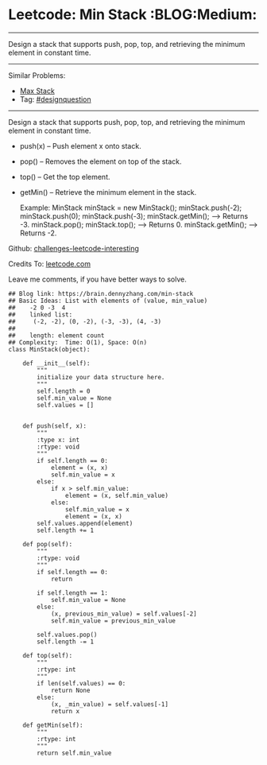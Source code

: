 # Leetcode: Min Stack     :BLOG:Medium:


---

Design a stack that supports push, pop, top, and retrieving the minimum element in constant time.  

---

Similar Problems:  
-   [Max Stack](https://brain.dennyzhang.com/max-stack)
-   Tag: [#designquestion](https://brain.dennyzhang.com/tag/designquestion)

---

Design a stack that supports push, pop, top, and retrieving the minimum element in constant time.  

-   push(x) &#x2013; Push element x onto stack.
-   pop() &#x2013; Removes the element on top of the stack.
-   top() &#x2013; Get the top element.
-   getMin() &#x2013; Retrieve the minimum element in the stack.

    Example:
    MinStack minStack = new MinStack();
    minStack.push(-2);
    minStack.push(0);
    minStack.push(-3);
    minStack.getMin();   --> Returns -3.
    minStack.pop();
    minStack.top();      --> Returns 0.
    minStack.getMin();   --> Returns -2.

Github: [challenges-leetcode-interesting](https://github.com/DennyZhang/challenges-leetcode-interesting/tree/master/min-stack)  

Credits To: [leetcode.com](https://leetcode.com/problems/min-stack/description/)  

Leave me comments, if you have better ways to solve.  

    ## Blog link: https://brain.dennyzhang.com/min-stack
    ## Basic Ideas: List with elements of (value, min_value)
    ##    -2 0 -3  4
    ##    linked list:
    ##     (-2, -2), (0, -2), (-3, -3), (4, -3)
    ##
    ##    length: element count
    ## Complexity:  Time: O(1), Space: O(n)
    class MinStack(object):
    
        def __init__(self):
            """
            initialize your data structure here.
            """
            self.length = 0
            self.min_value = None
            self.values = []
    
    
        def push(self, x):
            """
            :type x: int
            :rtype: void
            """
            if self.length == 0:
                element = (x, x)
                self.min_value = x
            else:
                if x > self.min_value:
                    element = (x, self.min_value)
                else:
                    self.min_value = x
                    element = (x, x)
            self.values.append(element)
            self.length += 1
    
        def pop(self):
            """
            :rtype: void
            """
            if self.length == 0:
                return
    
            if self.length == 1:
                self.min_value = None
            else:
                (x, previous_min_value) = self.values[-2]
                self.min_value = previous_min_value
    
            self.values.pop()
            self.length -= 1
    
        def top(self):
            """
            :rtype: int
            """
            if len(self.values) == 0:
                return None
            else:
                (x, _min_value) = self.values[-1]
                return x
    
        def getMin(self):
            """
            :rtype: int
            """
            return self.min_value